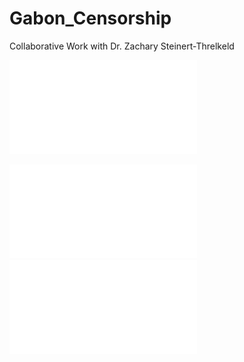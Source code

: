 # Gabon_Censorship
Collaborative Work with Dr. Zachary Steinert-Threlkeld 

![Plot3](/Figures/Gabon_TrafficAggregated_EntireTime.pdf)

![Plot2](/Figures/Gabon_TrafficAggregated_Before08302016.pdf)
![Plot1](/Figures/Gabon_TrafficAggregated_After08302016.pdf)


